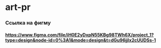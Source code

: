 # art-pr
### Ссылка на фигму
#### https://www.figma.com/file/iH0E2yDxpN55KBg98TWh6X/project_1?type=design&node-id=0%3A1&mode=design&t=dGu96jjIx2cUUDSs-1
